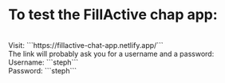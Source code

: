 <h1>To test the FillActive chap app: </h1> </br>
Visit: ```https://fillactive-chat-app.netlify.app/``` </br>
The link will probably ask you for a username and a password: </br>
Username: ```steph``` </br>
Password: ```steph``` </br>
